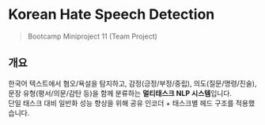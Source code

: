 # Korean Hate Speech Detection
> Bootcamp Miniproject 11 (Team Project)

## 개요
한국어 텍스트에서 혐오/욕설을 탐지하고, 감정(긍정/부정/중립), 의도(질문/명령/진술), 문장 유형(평서/의문/감탄 등)을 함께 분류하는 **멀티태스크 NLP 시스템**입니다.  
단일 태스크 대비 일반화 성능 향상을 위해 공유 인코더 + 태스크별 헤드 구조를 적용했습니다.
